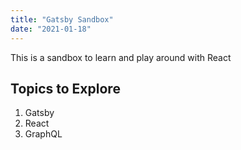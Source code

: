 ```yaml
---
title: "Gatsby Sandbox"
date: "2021-01-18"
---
```


This is a sandbox to learn and play around with React

## Topics to Explore

1. Gatsby
2. React
3. GraphQL